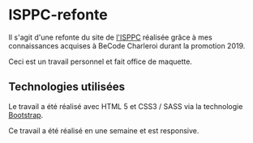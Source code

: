# ISPPC-refonte

Il s'agit d'une refonte du site de <a href="http://www.isppc.be/">l'ISPPC</a> réalisée grâce à mes connaissances acquises à BeCode Charleroi durant la promotion 2019.

Ceci est un travail personnel et fait office de maquette.

## Technologies utilisées
Le travail a été réalisé avec HTML 5 et CSS3 / SASS via la technologie <a href="https://getbootstrap.com/">Bootstrap</a>.

Ce travail a été réalisé en une semaine et est responsive.
